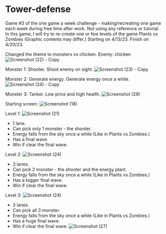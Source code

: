 # Tower-defense
Game #3 of the one game a week challenge - making/recreating one game each week during free time after work. Not using any reference or tutorial.
In this game, I will try to re-create one or few levels of the game Plants vs Zombies (Graphic contents may differ.)
Starting on 4/13/23. Finish on 4/20/23.

Changed the theme to monsters vs chicken.
Enemy: chicken
![Screenshot (22) - Copy](https://user-images.githubusercontent.com/55885808/233504634-aab97775-04fa-4221-aa48-5fd3480dfc38.png)

Monster 1: Shooter.
Shoot enemy on sight.
![Screenshot (23) - Copy](https://user-images.githubusercontent.com/55885808/233504840-44d6a594-604b-4291-8446-2d345c68abc3.png)

Monster 2: Generate energy.
Generate energy once a while.
![Screenshot (24) - Copy](https://user-images.githubusercontent.com/55885808/233505693-29ce501d-ea11-4885-87a1-b072861b715a.png)

Monster 3: Tanker.
Low price and high health.
![Screenshot (29)](https://user-images.githubusercontent.com/55885808/233505942-670c31c7-7096-43e3-8f02-96fef4584670.png)

Starting screen:
![Screenshot (18)](https://user-images.githubusercontent.com/55885808/233507054-942f9176-b426-48fa-b177-61d7a1ae6abd.png)


Level 1:
![Screenshot (21)](https://user-images.githubusercontent.com/55885808/233506086-67cd6393-8b75-4fe4-ad07-a063e5d3d0f7.png)
- 1 lane.
- Can pick only 1 monster - the shooter.
- Energy falls from the sky once a while (Like in Plants vs Zombies.)
- Has a final wave.
- Win if clear the final wave.

Level 2:
![Screenshot (24)](https://user-images.githubusercontent.com/55885808/233506541-0a408d1e-2dfc-4542-aaf7-cf0a6374b305.png)
- 3 lanes.
- Can pick 2 monster - the shooter and the energy plant.
- Energy falls from the sky once a while (Like in Plants vs Zombies.)
- Has a bigger final wave.
- Win if clear the final wave.

Level 3:
![Screenshot (24)](https://user-images.githubusercontent.com/55885808/233506541-0a408d1e-2dfc-4542-aaf7-cf0a6374b305.png)
- 3 lanes.
- Can pick all 3 monster.
- Energy falls from the sky once a while (Like in Plants vs Zombies.)
- Has a huge final wave.
- Win if clear the final wave.
![Screenshot (27)](https://user-images.githubusercontent.com/55885808/233506927-bcbd6b42-217c-4f60-8c57-67bf5036939e.png)

